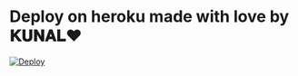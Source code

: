 
 
# Deploy on heroku made with love by 𝐊𝐔𝐍𝐀𝐋❤️


[![Deploy](https://www.herokucdn.com/deploy/button.svg)](https://heroku.com/deploy?template=https://github.com/KunalxDalal/Adv-Restricted-Content-Saver)
